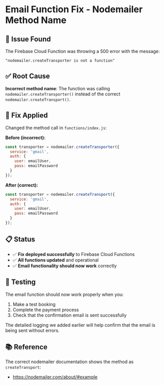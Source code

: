 # Email Function Fix - Nodemailer Method Name

## 🐛 Issue Found
The Firebase Cloud Function was throwing a 500 error with the message:
```
"nodemailer.createTransporter is not a function"
```

## ✅ Root Cause
**Incorrect method name**: The function was calling `nodemailer.createTransporter()` instead of the correct `nodemailer.createTransport()`.

## 🔧 Fix Applied
Changed the method call in `functions/index.js`:

**Before (incorrect):**
```javascript
const transporter = nodemailer.createTransporter({
  service: 'gmail',
  auth: {
    user: emailUser,
    pass: emailPassword
  }
});
```

**After (correct):**
```javascript
const transporter = nodemailer.createTransport({
  service: 'gmail',
  auth: {
    user: emailUser,
    pass: emailPassword
  }
});
```

## 📋 Status
- ✅ **Fix deployed successfully** to Firebase Cloud Functions
- ✅ **All functions updated** and operational
- ✅ **Email functionality should now work** correctly

## 🧪 Testing
The email function should now work properly when you:
1. Make a test booking
2. Complete the payment process
3. Check that the confirmation email is sent successfully

The detailed logging we added earlier will help confirm that the email is being sent without errors.

## 📚 Reference
The correct nodemailer documentation shows the method as `createTransport`:
- https://nodemailer.com/about/#example
